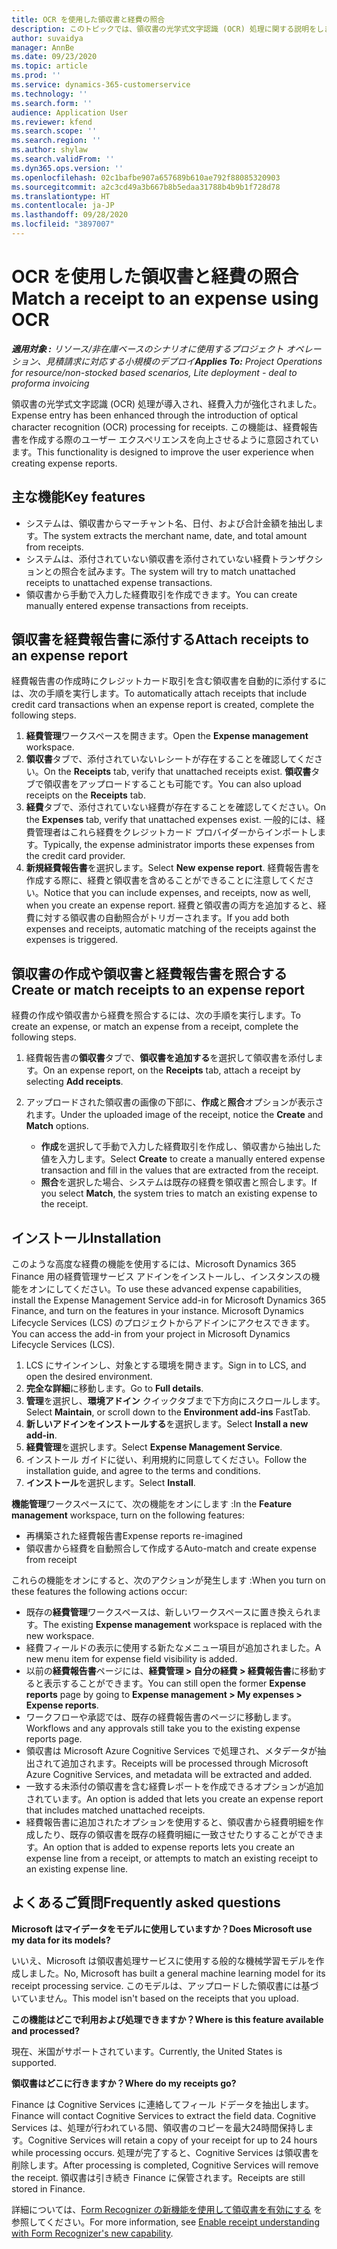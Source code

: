 ```yaml
---
title: OCR を使用した領収書と経費の照合
description: このトピックでは、領収書の光学式文字認識 (OCR) 処理に関する説明をします。
author: suvaidya
manager: AnnBe
ms.date: 09/23/2020
ms.topic: article
ms.prod: ''
ms.service: dynamics-365-customerservice
ms.technology: ''
ms.search.form: ''
audience: Application User
ms.reviewer: kfend
ms.search.scope: ''
ms.search.region: ''
ms.author: shylaw
ms.search.validFrom: ''
ms.dyn365.ops.version: ''
ms.openlocfilehash: 02c1bafbe907a657689b610ae792f88085320903
ms.sourcegitcommit: a2c3cd49a3b667b8b5edaa31788b4b9b1f728d78
ms.translationtype: HT
ms.contentlocale: ja-JP
ms.lasthandoff: 09/28/2020
ms.locfileid: "3897007"
---
```

# <a name="match-a-receipt-to-an-expense-using-ocr"></a><span data-ttu-id="337a1-103">OCR を使用した領収書と経費の照合</span><span class="sxs-lookup"><span data-stu-id="337a1-103">Match a receipt to an expense using OCR</span></span>

<span data-ttu-id="337a1-104">_**適用対象 :** リソース/非在庫ベースのシナリオに使用するプロジェクト オペレーション、見積請求に対応する小規模のデプロイ_</span><span class="sxs-lookup"><span data-stu-id="337a1-104">_**Applies To:** Project Operations for resource/non-stocked based scenarios, Lite deployment - deal to proforma invoicing_</span></span>

<span data-ttu-id="337a1-105">領収書の光学式文字認識 (OCR) 処理が導入され、経費入力が強化されました。</span><span class="sxs-lookup"><span data-stu-id="337a1-105">Expense entry has been enhanced through the introduction of optical character recognition (OCR) processing for receipts.</span></span> <span data-ttu-id="337a1-106">この機能は、経費報告書を作成する際のユーザー エクスペリエンスを向上させるように意図されています。</span><span class="sxs-lookup"><span data-stu-id="337a1-106">This functionality is designed to improve the user experience when creating expense reports.</span></span>

## <a name="key-features"></a><span data-ttu-id="337a1-107">主な機能</span><span class="sxs-lookup"><span data-stu-id="337a1-107">Key features</span></span>

- <span data-ttu-id="337a1-108">システムは、領収書からマーチャント名、日付、および合計金額を抽出します。</span><span class="sxs-lookup"><span data-stu-id="337a1-108">The system extracts the merchant name, date, and total amount from receipts.</span></span>
- <span data-ttu-id="337a1-109">システムは、添付されていない領収書を添付されていない経費トランザクションとの照合を試みます。</span><span class="sxs-lookup"><span data-stu-id="337a1-109">The system will try to match unattached receipts to unattached expense transactions.</span></span>
- <span data-ttu-id="337a1-110">領収書から手動で入力した経費取引を作成できます。</span><span class="sxs-lookup"><span data-stu-id="337a1-110">You can create manually entered expense transactions from receipts.</span></span>

## <a name="attach-receipts-to-an-expense-report"></a><span data-ttu-id="337a1-111">領収書を経費報告書に添付する</span><span class="sxs-lookup"><span data-stu-id="337a1-111">Attach receipts to an expense report</span></span>

<span data-ttu-id="337a1-112">経費報告書の作成時にクレジットカード取引を含む領収書を自動的に添付するには、次の手順を実行します。</span><span class="sxs-lookup"><span data-stu-id="337a1-112">To automatically attach receipts that include credit card transactions when an expense report is created, complete the following steps.</span></span>

  1. <span data-ttu-id="337a1-113">**経費管理**ワークスペースを開きます。</span><span class="sxs-lookup"><span data-stu-id="337a1-113">Open the **Expense management** workspace.</span></span>
  2. <span data-ttu-id="337a1-114">**領収書**タブで、添付されていないレシートが存在することを確認してください。</span><span class="sxs-lookup"><span data-stu-id="337a1-114">On the **Receipts** tab, verify that unattached receipts exist.</span></span> <span data-ttu-id="337a1-115">**領収書**タブで領収書をアップロードすることも可能です。</span><span class="sxs-lookup"><span data-stu-id="337a1-115">You can also upload receipts on the **Receipts** tab.</span></span>
  3. <span data-ttu-id="337a1-116">**経費**タブで、添付されていない経費が存在することを確認してください。</span><span class="sxs-lookup"><span data-stu-id="337a1-116">On the **Expenses** tab, verify that unattached expenses exist.</span></span> <span data-ttu-id="337a1-117">一般的には、経費管理者はこれら経費をクレジットカード プロバイダーからインポートします。</span><span class="sxs-lookup"><span data-stu-id="337a1-117">Typically, the expense administrator imports these expenses from the credit card provider.</span></span>
  4. <span data-ttu-id="337a1-118">**新規経費報告書**を選択します。</span><span class="sxs-lookup"><span data-stu-id="337a1-118">Select **New expense report**.</span></span> <span data-ttu-id="337a1-119">経費報告書を作成する際に、経費と領収書を含めることができることに注意してください。</span><span class="sxs-lookup"><span data-stu-id="337a1-119">Notice that you can include expenses, and receipts, now as well, when you create an expense report.</span></span> <span data-ttu-id="337a1-120">経費と領収書の両方を追加すると、経費に対する領収書の自動照合がトリガーされます。</span><span class="sxs-lookup"><span data-stu-id="337a1-120">If you add both expenses and receipts, automatic matching of the receipts against the expenses is triggered.</span></span>

## <a name="create-or-match-receipts-to-an-expense-report"></a><span data-ttu-id="337a1-121">領収書の作成や領収書と経費報告書を照合する</span><span class="sxs-lookup"><span data-stu-id="337a1-121">Create or match receipts to an expense report</span></span>
<span data-ttu-id="337a1-122">経費の作成や領収書から経費を照合するには、次の手順を実行します。</span><span class="sxs-lookup"><span data-stu-id="337a1-122">To create an expense, or match an expense from a receipt, complete the following steps.</span></span>

  1. <span data-ttu-id="337a1-123">経費報告書の**領収書**タブで、**領収書を追加する**を選択して領収書を添付します。</span><span class="sxs-lookup"><span data-stu-id="337a1-123">On an expense report, on the **Receipts** tab, attach a receipt by selecting **Add receipts**.</span></span>
  2. <span data-ttu-id="337a1-124">アップロードされた領収書の画像の下部に、**作成**と**照合**オプションが表示されます。</span><span class="sxs-lookup"><span data-stu-id="337a1-124">Under the uploaded image of the receipt, notice the **Create** and **Match** options.</span></span>

      - <span data-ttu-id="337a1-125">**作成**を選択して手動で入力した経費取引を作成し、領収書から抽出した値を入力します。</span><span class="sxs-lookup"><span data-stu-id="337a1-125">Select **Create** to create a manually entered expense transaction and fill in the values that are extracted from the receipt.</span></span>
      - <span data-ttu-id="337a1-126">**照合**を選択した場合、システムは既存の経費を領収書と照合します。</span><span class="sxs-lookup"><span data-stu-id="337a1-126">If you select **Match**, the system tries to match an existing expense to the receipt.</span></span>

## <a name="installation"></a><span data-ttu-id="337a1-127">インストール</span><span class="sxs-lookup"><span data-stu-id="337a1-127">Installation</span></span>

<span data-ttu-id="337a1-128">このような高度な経費の機能を使用するには、Microsoft Dynamics 365 Finance 用の経費管理サービス アドインをインストールし、インスタンスの機能をオンにしてください。</span><span class="sxs-lookup"><span data-stu-id="337a1-128">To use these advanced expense capabilities, install the Expense Management Service add-in for Microsoft Dynamics 365 Finance, and turn on the features in your instance.</span></span> <span data-ttu-id="337a1-129">Microsoft Dynamics Lifecycle Services (LCS) のプロジェクトからアドインにアクセスできます。</span><span class="sxs-lookup"><span data-stu-id="337a1-129">You can access the add-in from your project in Microsoft Dynamics Lifecycle Services (LCS).</span></span>

1. <span data-ttu-id="337a1-130">LCS にサインインし、対象とする環境を開きます。</span><span class="sxs-lookup"><span data-stu-id="337a1-130">Sign in to LCS, and open the desired environment.</span></span>
2. <span data-ttu-id="337a1-131">**完全な詳細**に移動します。</span><span class="sxs-lookup"><span data-stu-id="337a1-131">Go to **Full details**.</span></span>
3. <span data-ttu-id="337a1-132">**管理**を選択し、**環境アドイン** クイックタブまで下方向にスクロールします。</span><span class="sxs-lookup"><span data-stu-id="337a1-132">Select **Maintain**, or scroll down to the **Environment add-ins** FastTab.</span></span>
4. <span data-ttu-id="337a1-133">**新しいアドインをインストールする**を選択します。</span><span class="sxs-lookup"><span data-stu-id="337a1-133">Select **Install a new add-in**.</span></span>
5. <span data-ttu-id="337a1-134">**経費管理**を選択します。</span><span class="sxs-lookup"><span data-stu-id="337a1-134">Select **Expense Management Service**.</span></span>
6. <span data-ttu-id="337a1-135">インストール ガイドに従い、利用規約に同意してください。</span><span class="sxs-lookup"><span data-stu-id="337a1-135">Follow the installation guide, and agree to the terms and conditions.</span></span>
7. <span data-ttu-id="337a1-136">**インストール**を選択します。</span><span class="sxs-lookup"><span data-stu-id="337a1-136">Select **Install**.</span></span>

<span data-ttu-id="337a1-137">**機能管理**ワークスペースにて、次の機能をオンにします :</span><span class="sxs-lookup"><span data-stu-id="337a1-137">In the **Feature management** workspace, turn on the following features:</span></span>

- <span data-ttu-id="337a1-138">再構築された経費報告書</span><span class="sxs-lookup"><span data-stu-id="337a1-138">Expense reports re-imagined</span></span>
- <span data-ttu-id="337a1-139">領収書から経費を自動照合して作成する</span><span class="sxs-lookup"><span data-stu-id="337a1-139">Auto-match and create expense from receipt</span></span>

<span data-ttu-id="337a1-140">これらの機能をオンにすると、次のアクションが発生します :</span><span class="sxs-lookup"><span data-stu-id="337a1-140">When you turn on these features the following actions occur:</span></span>

- <span data-ttu-id="337a1-141">既存の**経費管理**ワークスペースは、新しいワークスペースに置き換えられます。</span><span class="sxs-lookup"><span data-stu-id="337a1-141">The existing **Expense management** workspace is replaced with the new workspace.</span></span>
- <span data-ttu-id="337a1-142">経費フィールドの表示に使用する新たなメニュー項目が追加されました。</span><span class="sxs-lookup"><span data-stu-id="337a1-142">A new menu item for expense field visibility is added.</span></span>
- <span data-ttu-id="337a1-143">以前の**経費報告書**ページには、**経費管理 > 自分の経費 > 経費報告書**に移動すると表示することができます。</span><span class="sxs-lookup"><span data-stu-id="337a1-143">You can still open the former **Expense reports** page by going to **Expense management > My expenses > Expense reports**.</span></span>
- <span data-ttu-id="337a1-144">ワークフローや承認では、既存の経費報告書のページに移動します。</span><span class="sxs-lookup"><span data-stu-id="337a1-144">Workflows and any approvals still take you to the existing expense reports page.</span></span>
- <span data-ttu-id="337a1-145">領収書は Microsoft Azure Cognitive Services で処理され、メタデータが抽出されて追加されます。</span><span class="sxs-lookup"><span data-stu-id="337a1-145">Receipts will be processed through Microsoft Azure Cognitive Services, and metadata will be extracted and added.</span></span>
- <span data-ttu-id="337a1-146">一致する未添付の領収書を含む経費レポートを作成できるオプションが追加されています。</span><span class="sxs-lookup"><span data-stu-id="337a1-146">An option is added that lets you create an expense report that includes matched unattached receipts.</span></span>
- <span data-ttu-id="337a1-147">経費報告書に追加されたオプションを使用すると、領収書から経費明細を作成したり、既存の領収書を既存の経費明細に一致させたりすることができます。</span><span class="sxs-lookup"><span data-stu-id="337a1-147">An option that is added to expense reports lets you create an expense line from a receipt, or attempts to match an existing receipt to an existing expense line.</span></span>

## <a name="frequently-asked-questions"></a><span data-ttu-id="337a1-148">よくあるご質問</span><span class="sxs-lookup"><span data-stu-id="337a1-148">Frequently asked questions</span></span>

<span data-ttu-id="337a1-149">**Microsoft はマイデータをモデルに使用していますか？**</span><span class="sxs-lookup"><span data-stu-id="337a1-149">**Does Microsoft use my data for its models?**</span></span>

<span data-ttu-id="337a1-150">いいえ、Microsoft は領収書処理サービスに使用する般的な機械学習モデルを作成しました。</span><span class="sxs-lookup"><span data-stu-id="337a1-150">No, Microsoft has built a general machine learning model for its receipt processing service.</span></span> <span data-ttu-id="337a1-151">このモデルは、アップロードした領収書には基づいていません。</span><span class="sxs-lookup"><span data-stu-id="337a1-151">This model isn't based on the receipts that you upload.</span></span>

<span data-ttu-id="337a1-152">**この機能はどこで利用および処理できますか？**</span><span class="sxs-lookup"><span data-stu-id="337a1-152">**Where is this feature available and processed?**</span></span>

<span data-ttu-id="337a1-153">現在、米国がサポートされています。</span><span class="sxs-lookup"><span data-stu-id="337a1-153">Currently, the United States is supported.</span></span>

<span data-ttu-id="337a1-154">**領収書はどこに行きますか？**</span><span class="sxs-lookup"><span data-stu-id="337a1-154">**Where do my receipts go?**</span></span>

<span data-ttu-id="337a1-155">Finance は Cognitive Services に連絡してフィール ドデータを抽出します。</span><span class="sxs-lookup"><span data-stu-id="337a1-155">Finance will contact Cognitive Services to extract the field data.</span></span> <span data-ttu-id="337a1-156">Cognitive Services は、処理が行われている間、領収書のコピーを最大24時間保持します。</span><span class="sxs-lookup"><span data-stu-id="337a1-156">Cognitive Services will retain a copy of your receipt for up to 24 hours while processing occurs.</span></span> <span data-ttu-id="337a1-157">処理が完了すると、Cognitive Services は領収書を削除します。</span><span class="sxs-lookup"><span data-stu-id="337a1-157">After processing is completed, Cognitive Services will remove the receipt.</span></span> <span data-ttu-id="337a1-158">領収書は引き続き Finance に保管されます。</span><span class="sxs-lookup"><span data-stu-id="337a1-158">Receipts are still stored in Finance.</span></span>

<span data-ttu-id="337a1-159">詳細については、[Form Recognizer の新機能を使用して領収書を有効にする](https://azure.microsoft.com/blog/enable-receipt-understanding-with-form-recognizer-s-new-capability/) を参照してください。</span><span class="sxs-lookup"><span data-stu-id="337a1-159">For more information, see [Enable receipt understanding with Form Recognizer's new capability](https://azure.microsoft.com/blog/enable-receipt-understanding-with-form-recognizer-s-new-capability/).</span></span>
